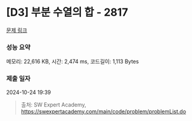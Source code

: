 # [D3] 부분 수열의 합 - 2817 

[문제 링크](https://swexpertacademy.com/main/code/problem/problemDetail.do?contestProbId=AV7IzvG6EksDFAXB) 

### 성능 요약

메모리: 22,616 KB, 시간: 2,474 ms, 코드길이: 1,113 Bytes

### 제출 일자

2024-10-24 19:39



> 출처: SW Expert Academy, https://swexpertacademy.com/main/code/problem/problemList.do